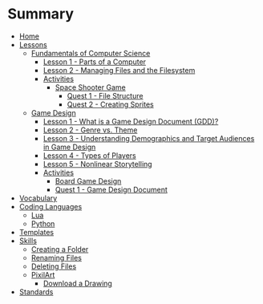 # Summary

- [Home](./home.md)
- [Lessons](./lessons.md)
  - [Fundamentals of Computer Science]()
    - [Lesson 1 - Parts of a Computer](lessons/fcs/lesson_1.md)
    - [Lesson 2 - Managing Files and the Filesystem](lessons/fcs/lesson_2.md)
    - [Activities]()
      - [Space Shooter Game](./lessons/fcs/activities/space_shooter/space_shooter_overview.md)
        - [Quest 1 - File Structure](./lessons/fcs/activities/space_shooter/quest1_file_structure.md)
        - [Quest 2 - Creating Sprites](./lessons/fcs/activities/space_shooter/quest2_sprites.md)
  - [Game Design]()
    - [Lesson 1 - What is a Game Design Document (GDD)?](lessons/gpd/lesson_1.md)
    - [Lesson 2 - Genre vs. Theme](lessons/gpd/lesson_2.md)
    - [Lesson 3 - Understanding Demographics and Target Audiences in Game Design](lessons/gpd/lesson_3.md)
    - [Lesson 4 - Types of Players](lessons/gpd/lesson_4.md)
    - [Lesson 5 - Nonlinear Storytelling](lessons/gpd/lesson_5.md)
    - [Activities]()
      - [Board Game Design](./lessons/gpd/activities/boardgame/board_game_overview.md)
      - [Quest 1 - Game Design Document](./lessons/gpd/activities/boardgame/quest1_gdd.md)
- [Vocabulary](./vocabulary.md)
- [Coding Languages](./langs.md)
  - [Lua](./langs/lua.md)
  - [Python](./langs/python.md)
- [Templates](./templates.md)
- [Skills](./skills/skills.md)
  - [Creating a Folder](./skills/basic_skills/create_folder.md)
  - [Renaming Files](./skills/basic_skills/renaming_files.md)
  - [Deleting Files](./skills/basic_skills/deleting_files.md)
  - [PixilArt]()
    - [Download a Drawing](./skills/how_to/pixilart/download_a_drawing.md)
- [Standards](./standards.md)
